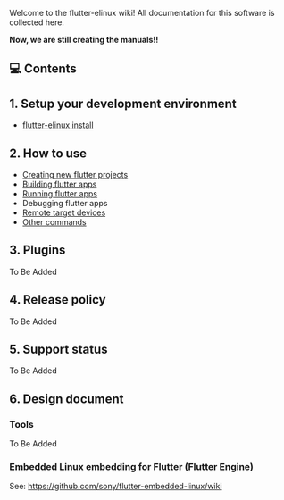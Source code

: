 Welcome to the flutter-elinux wiki! All documentation for this software is collected here.

**Now, we are still creating the manuals!!**

## 💻 Contents
## 1. Setup your development environment
- [flutter-elinux install](https://github.com/sony/flutter-elinux/wiki/flutter-elinux-install)

## 2. How to use
- [Creating new flutter projects](https://github.com/sony/flutter-elinux/wiki/Creating-new-flutter-projects)
- [Building flutter apps](https://github.com/sony/flutter-elinux/wiki/Building-flutter-apps)
- [Running flutter apps](https://github.com/sony/flutter-elinux/wiki/Running-flutter-apps)
- Debugging flutter apps
- [Remote target devices](https://github.com/sony/flutter-elinux/wiki/Remote-target-devices)
- [Other commands](https://github.com/sony/flutter-elinux/wiki/Other-commands)

## 3. Plugins
To Be Added

## 4. Release policy
To Be Added

## 5. Support status
To Be Added

## 6. Design document
### Tools
To Be Added

### Embedded Linux embedding for Flutter (Flutter Engine)
See: https://github.com/sony/flutter-embedded-linux/wiki
